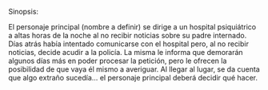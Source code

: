 Sinopsis:

El personaje principal (nombre a definir) se dirige a un hospital psiquiátrico a altas horas de la noche al no recibir noticias sobre su padre internado. Días atrás había intentado comunicarse con el hospital pero, al no recibir noticias, decide acudir a la policía. La misma le informa que demorarán algunos días más en poder procesar la petición, pero le ofrecen la posibilidad de que vaya él mismo a averiguar. Al llegar al lugar, se da cuenta que algo extraño sucedía… el personaje principal deberá decidir qué hacer. 
